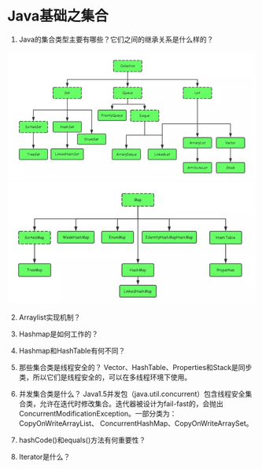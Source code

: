 # Java基础之集合
1. Java的集合类型主要有哪些？它们之间的继承关系是什么样的？

![](img/collection.jpg)
![](img/map.jpg)



2. Arraylist实现机制？

3. Hashmap是如何工作的？

4. Hashmap和HashTable有何不同？

5. 那些集合类是线程安全的？
Vector、HashTable、Properties和Stack是同步类，所以它们是线程安全的，可以在多线程环境下使用。

6. 并发集合类是什么？
Java1.5并发包（java.util.concurrent）包含线程安全集合类，允许在迭代时修改集合。迭代器被设计为fail-fast的，会抛出ConcurrentModificationException。一部分类为：CopyOnWriteArrayList、 ConcurrentHashMap、CopyOnWriteArraySet。

7. hashCode()和equals()方法有何重要性？

8. Iterator是什么？
